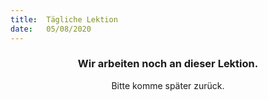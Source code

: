 ```yaml
---
title:  Tägliche Lektion
date:   05/08/2020
---
```


### <center>Wir arbeiten noch an dieser Lektion.</center>
<center>Bitte komme später zurück.</center>